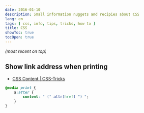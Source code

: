 ```yaml
---
date: 2016-01-10
description: Small information nuggets and recipies about CSS
lang: en
tags: [ css, info, tips, tricks, how to ]
title: CSS
showToc: true
tocOpen: true
---
```


<!--more-->

*(most recent on top)*

## Show link address when printing

* [CSS Content | CSS-Tricks](http://css-tricks.com/css-content/)

```css
@media print {
    a:after {
        content: " (" attr(href) ") ";
    }
}
```
